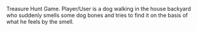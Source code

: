 Treasure Hunt Game.
Player/User is a dog walking in the house backyard who suddenly smells some dog bones and tries to find it on the basis of what he feels by the smell.